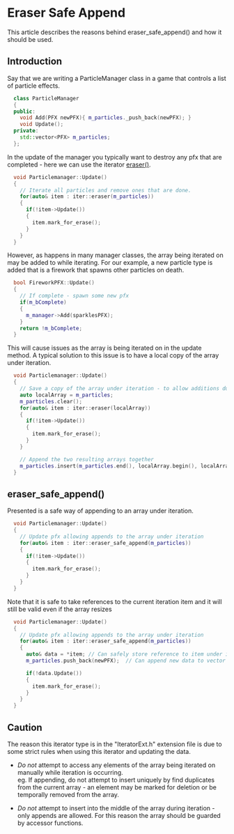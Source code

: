 # Eraser Safe Append
This article describes the reasons behind eraser_safe_append() and how it should be used.


## Introduction

Say that we are writing a ParticleManager class in a game that controls a list of particle effects.

```c++
  class ParticleManager
  {
  public:
    void Add(PFX newPFX){ m_particles._push_back(newPFX); }
    void Update();
  private:
    std::vector<PFX> m_particles;
  };
```


In the update of the manager you typically want to destroy any pfx that are completed - here we can use the iterator [eraser()](./EraserProfile.md).


```c++
  void Particlemanager::Update()
  {
    // Iterate all particles and remove ones that are done. 
    for(auto& item : iter::eraser(m_particles))
    {
      if(!item->Update())
      {
        item.mark_for_erase();
      }
    }
  }
```

However, as happens in many manager classes, the array being iterated on may be added to while iterating. For our example, a new particle type is added that is a firework that spawns other particles on death.

```c++
  bool FireworkPFX::Update()
  {
    // If complete - spawn some new pfx
    if(m_bComplete)
    {
      m_manager->Add(sparklesPFX);
    }
    return !m_bComplete;
  }
```

This will cause issues as the array is being iterated on in the update method. A typical solution to this issue is to have a local copy of the array under iteration.

```c++
  void Particlemanager::Update()
  {
    // Save a copy of the array under iteration - to allow additions during iteration
    auto localArray = m_particles;
    m_particles.clear();
    for(auto& item : iter::eraser(localArray))
    {
      if(!item->Update())
      {
        item.mark_for_erase();
      }
    }

    // Append the two resulting arrays together 
    m_particles.insert(m_particles.end(), localArray.begin(), localArray.end());
  }
```


## eraser_safe_append()

Presented is a safe way of appending to an array under iteration.

```c++
  void Particlemanager::Update()
  {
    // Update pfx allowing appends to the array under iteration
    for(auto& item : iter::eraser_safe_append(m_particles))
    {
      if(!item->Update())
      {
        item.mark_for_erase();
      }
    }
  }
```

Note that it is safe to take references to the current iteration item and it will still be valid even if the array resizes


```c++
  void Particlemanager::Update()
  {
    // Update pfx allowing appends to the array under iteration
    for(auto& item : iter::eraser_safe_append(m_particles))
    {
      auto& data = *item; // Can safely store reference to item under iteration
      m_particles.push_back(newPFX);  // Can append new data to vector (even if vector resizes)

      if(!data.Update())
      {
        item.mark_for_erase();
      }
    }
  }
```


## Caution

The reason this iterator type is in the "IteratorExt.h" extension file is due to some strict rules when using this iterator and updating the data.

* *Do not* attempt to access any elements of the array being iterated on manually while iteration is occurring.  
 eg. If appending, do not attempt to insert uniquely by find duplicates from the current array - an element may be marked for deletion or be temporally removed from the array. 


* *Do not* attempt to insert into the middle of the array during iteration - only appends are allowed. For this reason the array should be guarded by accessor functions.
